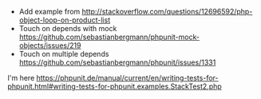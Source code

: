 * Add example from http://stackoverflow.com/questions/12696592/php-object-loop-on-product-list
* Touch on depends with mock https://github.com/sebastianbergmann/phpunit-mock-objects/issues/219
* Touch on multiple depends https://github.com/sebastianbergmann/phpunit/issues/1331

I'm here https://phpunit.de/manual/current/en/writing-tests-for-phpunit.html#writing-tests-for-phpunit.examples.StackTest2.php
